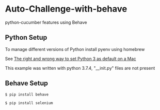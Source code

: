 # Auto-Challenge-with-behave

python-cucumber features using Behave

## Python Setup

To manage different versions of Python install pyenv using homebrew

See [The right and wrong way to set Python 3 as default on a Mac](https://opensource.com/article/19/5/python-3-default-mac)

This example was written with python 3.7.4, "__init.py" files are not present
## Behave Setup

`$ pip install behave`

`$ pip install selenium`
